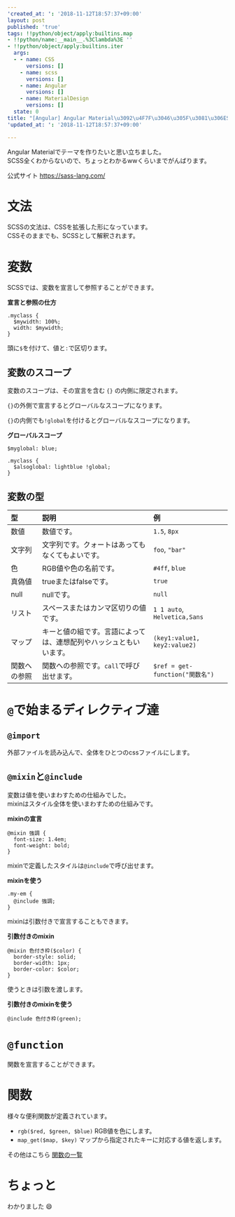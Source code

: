 ```yaml
---
'created_at: ': '2018-11-12T18:57:37+09:00'
layout: post
published: 'true'
tags: !!python/object/apply:builtins.map
- !!python/name:__main__.%3Clambda%3E ''
- !!python/object/apply:builtins.iter
  args:
  - - name: CSS
      versions: []
    - name: scss
      versions: []
    - name: Angular
      versions: []
    - name: MaterialDesign
      versions: []
  state: 0
title: "[Angular] Angular Material\u3092\u4F7F\u3046\u305F\u3081\u306ESCSS\u5165\u9580"
'updated_at: ': '2018-11-12T18:57:37+09:00'

---
```

Angular Materialでテーマを作りたいと思い立ちました。  
SCSS全くわからないので、ちょっとわかるwwくらいまでがんばります。  
  
公式サイト https://sass-lang.com/  
  
# 文法  
  
SCSSの文法は、CSSを拡張した形になっています。  
CSSそのままでも、SCSSとして解釈されます。  
  
# 変数  
  
SCSSでは、変数を宣言して参照することができます。  
  
**宣言と参照の仕方**  
```scss:宣言と参照の仕方
.myclass {
  $mywidth: 100%;
  width: $mywidth;
}
```  
  
頭に`$`を付けて、値と`:`で区切ります。  
  
## 変数のスコープ  
  
変数のスコープは、その宣言を含む `{}` の内側に限定されます。  
  
`{}`の外側で宣言するとグローバルなスコープになります。  
  
`{}`の内側でも`!global`を付けるとグローバルなスコープになります。  
  
**グローバルスコープ**  
```scss:グローバルスコープ
$myglobal: blue;

.myclass {
  $alsoglobal: lightblue !global;
}
```  
  
  
## 変数の型  
  
| 型 | 説明 | 例 |  
|:--|:--|:--|  
| 数値 | 数値です。  | `1.5`, `8px`  |  
| 文字列 | 文字列です。クォートはあってもなくてもよいです。  | `foo`, `"bar"`  |  
| 色  | RGB値や色の名前です。  | `#4ff`, `blue`  |  
| 真偽値 | trueまたはfalseです。 | `true` |  
| null | nullです。 | `null` |  
| リスト | スペースまたはカンマ区切りの値です。 | `1 1 auto`, `Helvetica,Sans` |  
| マップ | キーと値の組です。言語によっては、連想配列やハッシュともいいます。 | `(key1:value1, key2:value2)` |  
| 関数への参照 | 関数への参照です。`call`で呼び出せます。 | `$ref = get-function("関数名")` |  
  
# `@`で始まるディレクティブ達  
  
## `@import`  
  
外部ファイルを読み込んで、全体をひとつのcssファイルにします。  
  
## `@mixin`と`@include`  
  
変数は値を使いまわすための仕組みでした。  
mixinはスタイル全体を使いまわすための仕組みです。  
  
**mixinの宣言**  
```scss:mixinの宣言
@mixin 強調 {
  font-size: 1.4em;
  font-weight: bold;
}
```  
  
mixinで定義したスタイルは`@include`で呼び出せます。  
  
**mixinを使う**  
```scss:mixinを使う
.my-em {
  @include 強調;
}
```  
  
mixinは引数付きで宣言することもできます。  
  
**引数付きのmixin**  
```scss:引数付きのmixin
@mixin 色付き枠($color) {
  border-style: solid;
  border-width: 1px;
  border-color: $color;
}
```  
  
使うときは引数を渡します。  
  
**引数付きのmixinを使う**  
```scss:引数付きのmixinを使う
@include 色付き枠(green);
```  
  
# `@function`   
  
関数を宣言することができます。  
  
# 関数  
  
様々な便利関数が定義されています。  
  
* `rgb($red, $green, $blue)` RGB値を色にします。  
* `map_get($map, $key)` マップから指定されたキーに対応する値を返します。  
  
  
その他はこちら [関数の一覧](https://sass-lang.com/documentation/Sass/Script/Functions.html)  
  
  
# ちょっと  
  
わかりました :smile:   

